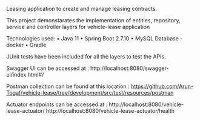 Leasing application to create and manage leasing contracts.

This project demonstarates the implementation of entities, repository, service and controller layers for vehicle-lease application

Technologies used:
• Java 11
• Spring Boot 2.7.10
• MySQL Database - docker
• Gradle

JUnit tests have been included for all the layers to test the APIs. 

Swagger UI can be accessed at : 
http://localhost:8080/swagger-ui/index.html#/

Postman collection can be found at this location : 
https://github.com/Arun-Togaf/vehicle-lease/tree/development/src/test/resources/postman

Actuator endpoints can be accessed at : 
http://localhost:8080/vehicle-lease-actuator/
http://localhost:8080/vehicle-lease-actuator/health
